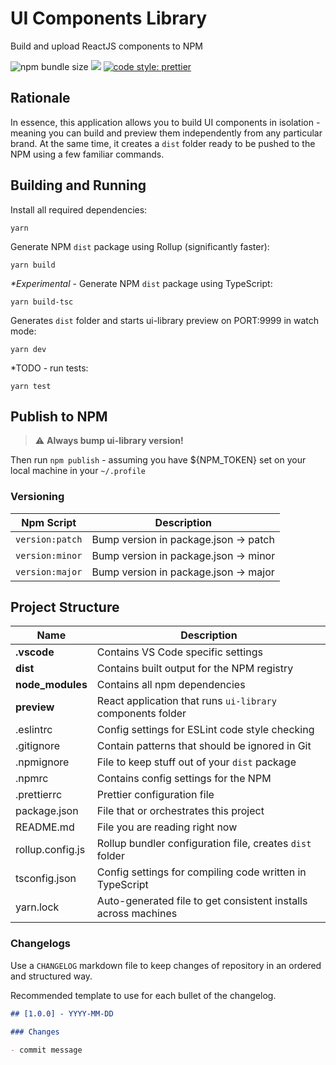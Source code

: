 # UI Components Library

Build and upload ReactJS components to NPM

![npm bundle size](https://img.shields.io/bundlephobia/min/ui-x-library) ![](https://img.shields.io/npm/l/ui-x-library) [![code style: prettier](https://img.shields.io/badge/code_style-prettier-ff69b4.svg)](https://github.com/prettier/prettier)

## Rationale

In essence, this application allows you to build UI components in isolation - meaning you can build and preview them independently from any particular brand. At the same time, it creates a `dist` folder ready to be pushed to the NPM using a few familiar commands.

## Building and Running

Install all required dependencies:

```
yarn
```

Generate NPM `dist` package using Rollup (significantly faster):

```
yarn build
```

_\*Experimental_ - Generate NPM `dist` package using TypeScript:

```
yarn build-tsc
```

Generates `dist` folder and starts ui-library preview on PORT:9999 in watch mode:

```
yarn dev
```

\*TODO - run tests:

```
yarn test
```

## Publish to NPM

> :warning: **Always bump ui-library version!**

Then run `npm publish` - assuming you have \${NPM_TOKEN} set on your local machine in your `~/.profile`

### Versioning

| Npm Script      | Description                           |
| --------------- | ------------------------------------- |
| `version:patch` | Bump version in package.json -> patch |
| `version:minor` | Bump version in package.json -> minor |
| `version:major` | Bump version in package.json -> major |

## Project Structure

| Name             | Description                                                    |
| ---------------- | -------------------------------------------------------------- |
| **.vscode**      | Contains VS Code specific settings                             |
| **dist**         | Contains built output for the NPM registry                     |
| **node_modules** | Contains all npm dependencies                                  |
| **preview**      | React application that runs `ui-library` components folder     |
| .eslintrc        | Config settings for ESLint code style checking                 |
| .gitignore       | Contain patterns that should be ignored in Git                 |
| .npmignore       | File to keep stuff out of your `dist` package                  |
| .npmrc           | Contains config settings for the NPM                           |
| .prettierrc      | Prettier configuration file                                    |
| package.json     | File that or orchestrates this project                         |
| README.md        | File you are reading right now                                 |
| rollup.config.js | Rollup bundler configuration file, creates `dist` folder       |
| tsconfig.json    | Config settings for compiling code written in TypeScript       |
| yarn.lock        | Auto-generated file to get consistent installs across machines |

### Changelogs

Use a `CHANGELOG` markdown file to keep changes of repository in an ordered and structured way.

Recommended template to use for each bullet of the changelog.

```markdown
## [1.0.0] - YYYY-MM-DD

### Changes

- commit message
```
